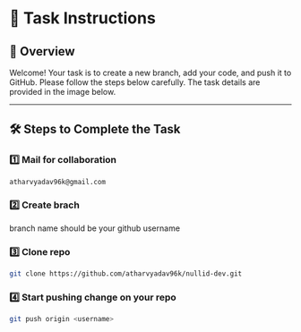 # 🚀 Task Instructions

## 📌 Overview
Welcome! Your task is to create a new branch, add your code, and push it to GitHub. Please follow the steps below carefully. The task details are provided in the image below.

---

## 🛠 Steps to Complete the Task

### 1️⃣ Mail for collaboration  
```bash
atharvyadav96k@gmail.com 
```
### 2️⃣ Create brach 
branch name should be your github username

### 3️⃣ Clone repo

```bash
git clone https://github.com/atharvyadav96k/nullid-dev.git
```

### 4️⃣ Start pushing change on your repo

```bash
git push origin <username>
```